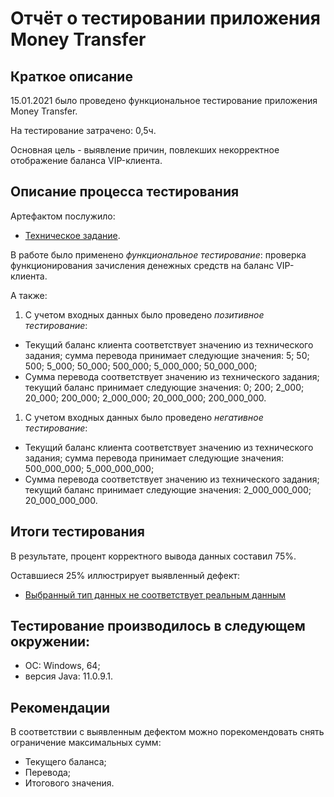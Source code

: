 # Отчёт о тестировании приложения Money Transfer

## Краткое описание

15.01.2021 было проведено функциональное тестирование приложения Money Transfer. 

На тестирование затрачено: 0,5ч.

Основная цель - выявление причин, повлекших некорректное отображение баланса VIP-клиента.

## Описание процесса тестирования

Артефактом послужило:
* [Техническое задание](https://github.com/netology-code/javaqa-homeworks/tree/master/programming (Задача №1 - Money Transfer)).

В работе было применено *функциональное тестирование*: проверка функционирования зачисления денежных средств на баланс VIP-клиента.

А также:
1. С учетом входных данных было проведено *позитивное тестирование*:
* Текущий баланс клиента соответствует значению из технического задания; сумма перевода принимает следующие значения: 5; 50; 500; 5_000; 50_000; 500_000; 5_000_000; 50_000_000;
* Сумма перевода соответствует значению из технического задания; текущий баланс принимает следующие значения: 0; 200; 2_000; 20_000; 200_000; 2_000_000; 20_000_000; 200_000_000.

1. С учетом входных данных было проведено *негативное тестирование*:
* Текущий баланс клиента соответствует значению из технического задания; сумма перевода принимает следующие значения: 500_000_000; 5_000_000_000;
* Сумма перевода соответствует значению из технического задания; текущий баланс принимает следующие значения: 2_000_000_000; 20_000_000_000.

## Итоги тестирования

В результате, процент корректного вывода данных составил 75%.

Оставшиеся 25% иллюстрирует выявленный дефект:
* [Выбранный тип данных не соответствует реальным данным](https://github.com/viktoriia287/Java_1.2.1/issues/1)

## Тестирование производилось в следующем окружении:

* ОС: Windows, 64;
* версия Java: 11.0.9.1.

## Рекомендации

В соответствии с выявленным дефектом можно порекомендовать снять ограничение максимальных сумм: 
* Текущего баланса; 
* Перевода; 
* Итогового значения.
